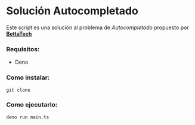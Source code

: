 # Solución Autocompletado
Este script es una solución al problema de *Autocompletado* propuesto por **[BettaTech](https://youtu.be/jIlB1D8e4rk?t=1039)**

### Requisitos:
- Deno

### Como instalar:
`git clone `

### Como ejecutarlo:
`deno run main.ts`
